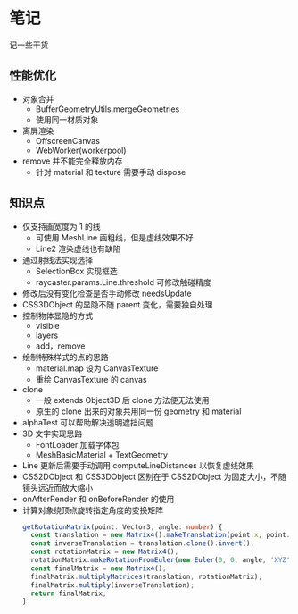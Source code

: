 # 笔记

记一些干货

## 性能优化

- 对象合并
  - BufferGeometryUtils.mergeGeometries
  - 使用同一材质对象
- 离屏渲染
  - OffscreenCanvas
  - WebWorker(workerpool)
- remove 并不能完全释放内存
  - 针对 material 和 texture 需要手动 dispose

## 知识点

- 仅支持画宽度为 1 的线
  - 可使用 MeshLine 画粗线，但是虚线效果不好
  - Line2 渲染虚线也有缺陷
- 通过射线法实现选择
  - SelectionBox 实现框选
  - raycaster.params.Line.threshold 可修改触碰精度
- 修改后没有变化检查是否手动修改 needsUpdate
- CSS3DObject 的显隐不随 parent 变化，需要独自处理
- 控制物体显隐的方式
  - visible
  - layers
  - add，remove
- 绘制特殊样式的点的思路
  - material.map 设为 CanvasTexture
  - 重绘 CanvasTexture 的 canvas
- clone
  - 一般 extends Object3D 后 clone 方法便无法使用
  - 原生的 clone 出来的对象共用同一份 geometry 和 material
- alphaTest 可以帮助解决透明遮挡问题
- 3D 文字实现思路
  - FontLoader 加载字体包
  - MeshBasicMaterial + TextGeometry
- Line 更新后需要手动调用 computeLineDistances 以恢复虚线效果
- CSS2DObject 和 CSS3DObject 区别在于 CSS2DObject 为固定大小，不随镜头远近而放大缩小
- onAfterRender 和 onBeforeRender 的使用
- 计算对象绕顶点旋转指定角度的变换矩阵
  ``` typescript
  getRotationMatrix(point: Vector3, angle: number) {
    const translation = new Matrix4().makeTranslation(point.x, point.y, point.z);
    const inverseTranslation = translation.clone().invert();
    const rotationMatrix = new Matrix4();
    rotationMatrix.makeRotationFromEuler(new Euler(0, 0, angle, 'XYZ'));
    const finalMatrix = new Matrix4();
    finalMatrix.multiplyMatrices(translation, rotationMatrix);
    finalMatrix.multiply(inverseTranslation);
    return finalMatrix;
  }
  ```